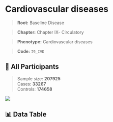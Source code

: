 # Cardiovascular diseases

> **Root:** Baseline Disease  

> **Chapter:** Chapter IX- Circulatory  

> **Phenotype:** Cardiovascular diseases  

> **Code:** `I9_CVD`

## 🧪 All Participants  
> Sample size: **207925**  
> Cases: **33267**  
> Controls: **174658**
<img src="/Sensitive/Figures/ALL/Baseline/I9_CVD.png"/>

## 📊 Data Table
<CsvTableMRF src="/Sensitive/Data/ALL/Baseline/LG_I9_CVD.csv"/>

